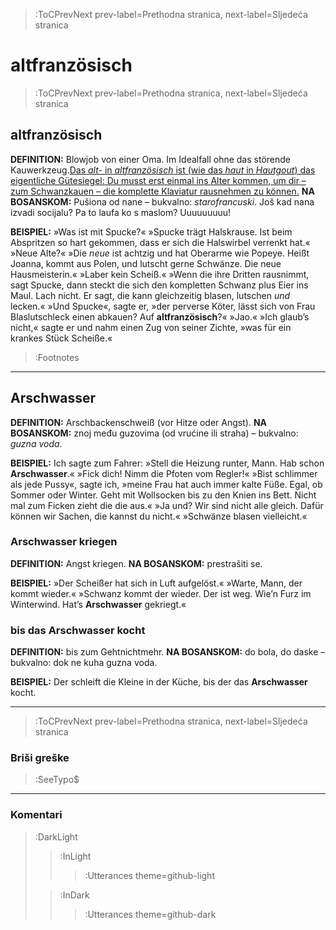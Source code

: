 > :ToCPrevNext prev-label=Prethodna stranica, next-label=Sljedeća stranica


# altfranzösisch

> :ToCPrevNext prev-label=Prethodna stranica, next-label=Sljedeća stranica


## altfranzösisch

__DEFINITION:__ Blowjob von einer Oma. Im Idealfall ohne das störende Kauwerkzeug.[Das _alt-_ in _altfranzösisch_ ist (wie das _haut_ in _Hautgout_) das eigentliche Gütesiegel: Du musst erst einmal ins Alter kommen, um dir – zum Schwanzkauen – die komplette Klaviatur rausnehmen zu können.](:Footnote) __NA BOSANSKOM:__ Pušiona od nane – bukvalno: _starofrancuski_. Još kad nana izvadi socijalu? Pa to laufa ko s maslom? Uuuuuuuuu!

__BEISPIEL:__ »Was ist mit Spucke?« »Spucke trägt Halskrause. Ist beim Abspritzen so hart gekommen, dass er sich die Halswirbel verrenkt hat.« »Neue Alte?« »Die _neue_ ist achtzig und hat Oberarme wie Popeye. Heißt Joanna, kommt aus Polen, und lutscht gerne Schwänze. Die neue Hausmeisterin.« »Laber kein Scheiß.« »Wenn die ihre Dritten rausnimmt, sagt Spucke, dann steckt die sich den kompletten Schwanz plus Eier ins Maul. Lach nicht. Er sagt, die kann gleichzeitig blasen, lutschen _und_ lecken.« »Und Spucke«, sagte er, »der perverse Köter, lässt sich von Frau Blaslutschleck einen abkauen? Auf __altfranzösisch__?« »Jao.« »Ich glaub’s nicht,« sagte er und nahm einen Zug von seiner Zichte, »was für ein krankes Stück Scheiße.«

> :Footnotes

****

## Arschwasser

__DEFINITION:__ Arschbackenschweiß (vor Hitze oder Angst). __NA BOSANSKOM:__ znoj među guzovima (od vrućine ili straha) – bukvalno: _guzna voda_.

__BEISPIEL:__ Ich sagte zum Fahrer: »Stell die Heizung runter, Mann. Hab schon __Arschwasser__.« »Fick dich! Nimm die Pfoten vom Regler!« »Bist schlimmer als jede Pussy«, sagte ich, »meine Frau hat auch immer kalte Füße. Egal, ob Sommer oder Winter. Geht mit Wollsocken bis zu den Knien ins Bett. Nicht mal zum Ficken zieht die die aus.« »Ja und? Wir sind nicht alle gleich. Dafür können wir Sachen, die kannst du nicht.« »Schwänze blasen vielleicht.«

### Arschwasser kriegen

__DEFINITION:__ Angst kriegen. __NA BOSANSKOM:__ prestrašiti se.

__BEISPIEL:__ »Der Scheißer hat sich in Luft aufgelöst.« »Warte, Mann, der kommt wieder.« »Schwanz kommt der wieder. Der ist weg. Wie’n Furz im Winterwind. Hat’s __Arschwasser__ gekriegt.«

###  bis das Arschwasser kocht

__DEFINITION:__ bis zum Gehtnichtmehr. __NA BOSANSKOM:__ do bola, do daske – bukvalno: dok ne kuha guzna voda.

__BEISPIEL:__ Der schleift die Kleine in der Küche, bis der das __Arschwasser__ kocht.

****

> :ToCPrevNext prev-label=Prethodna stranica, next-label=Sljedeća stranica

### Briši greške

> :SeeTypo$

****

### Komentari

> :DarkLight
> > :InLight
> >
> > > :Utterances theme=github-light
>
> > :InDark
> >
> > > :Utterances theme=github-dark
